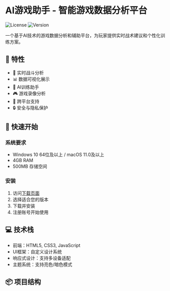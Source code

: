 # AI游戏助手 - 智能游戏数据分析平台

![License](https://img.shields.io/badge/license-MIT-blue.svg)
![Version](https://img.shields.io/badge/version-2.1.0-green.svg)

一个基于AI技术的游戏数据分析和辅助平台，为玩家提供实时战术建议和个性化训练方案。

## 🌟 特性

- 🎯 实时战斗分析
- 📊 数据可视化展示
- 🤖 AI训练助手
- 🎮 游戏录像分析
- 📱 跨平台支持
- 🔒 安全与隐私保护

## 🚀 快速开始

### 系统要求

- Windows 10 64位及以上 / macOS 11.0及以上
- 4GB RAM
- 500MB 存储空间

### 安装

1. 访问[下载页面](https://aigameassistant.com/download)
2. 选择适合您的版本
3. 下载并安装
4. 注册账号开始使用

## 💻 技术栈

- 前端：HTML5, CSS3, JavaScript
- UI框架：自定义设计系统
- 响应式设计：支持多设备适配
- 主题系统：支持亮色/暗色模式

## 📦 项目结构 